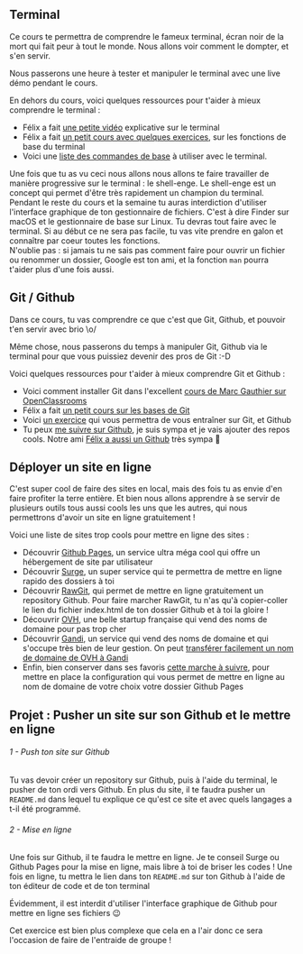 Terminal
----------

Ce cours te permettra de comprendre le fameux terminal, écran noir de la mort qui fait peur à tout le monde. Nous allons voir comment le dompter, et s'en servir.<br>

Nous passerons une heure à tester et manipuler le terminal avec une live démo pendant le cours.<br>

En dehors du cours, voici quelques ressources pour t'aider à mieux comprendre le terminal : <br>

* Félix a fait [une petite vidéo](https://www.youtube.com/watch?v=k8NlAsvtRJo&feature=youtu.be) explicative sur le terminal
* Félix a fait [un petit cours avec quelques exercices](https://gist.github.com/felhix/3b05f39b62002a6852ae4373eaeff484), sur les fonctions de base du terminal
* Voici une [liste des commandes de base](https://maker.pro/linux/tutorial/basic-linux-commands-for-beginners) à utiliser avec le terminal.

Une fois que tu as vu ceci nous allons nous allons te faire travailler de manière progressive sur le terminal : le shell-enge. Le shell-enge est un concept qui permet d'être très rapidement un champion du terminal. Pendant le reste du cours et la semaine tu auras interdiction d'utiliser l'interface graphique de ton gestionnaire de fichiers. C'est à dire Finder sur macOS et le gestionnaire de base sur Linux. Tu devras tout faire avec le terminal. Si au début ce ne sera pas facile, tu vas vite prendre en galon et connaître par coeur toutes les fonctions.<br>
N'oublie pas : si jamais tu ne sais pas comment faire pour ouvrir un fichier ou renommer un dossier, Google est ton ami, et la fonction `man` pourra t'aider plus d'une fois aussi.<br>


Git / Github
------------
Dans ce cours, tu vas comprendre ce que c'est que Git, Github, et pouvoir t'en servir avec brio \o/ <br>

Même chose, nous passerons du temps à manipuler Git, Github via le terminal pour que vous puissiez devenir des pros de Git :-D<br>

Voici quelques ressources pour t'aider à mieux comprendre Git et Github :

* Voici comment installer Git dans l'excellent [cours de Marc Gauthier sur OpenClassrooms](https://openclassrooms.com/courses/gerer-son-code-avec-git-et-github/installer-git)
* Félix a fait [un petit cours sur les bases de Git](https://gist.github.com/felhix/c9eea6f05870ff7ee025d7f684c4e44b)
* Voici [un exercice](https://www.theodinproject.com/courses/web-development-101/lessons/practicing-git-basics) qui vous permettra de vous entraîner sur Git, et Github
* Tu peux [me suivre sur Github](https://github.com/anthonyamar), je suis sympa et je vais ajouter des repos cools. Notre ami [Félix a aussi un Github](https://github.com/felhix/) très sympa 🙌

Déployer un site en ligne
-------------------------
C'est super cool de faire des sites en local, mais des fois tu as envie d'en faire profiter la terre entière. Et bien nous allons apprendre à se servir de plusieurs outils tous aussi cools les uns que les autres, qui nous permettrons d'avoir un site en ligne gratuitement ! <br>

Voici une liste de sites trop cools pour mettre en ligne des sites : <br>

* Découvrir [Github Pages](https://pages.github.com/), un service ultra méga cool qui offre un hébergement de site par utilisateur
* Découvrir [Surge](https://surge.sh), un super service qui te permettra de mettre en ligne rapido des dossiers à toi
* Découvrir [RawGit](https://rawgit.com/), qui permet de mettre en ligne gratuitement un repository Github. Pour faire marcher RawGit, tu n'as qu'à copier-coller le lien du fichier index.html de ton dossier Github et à toi la gloire !
* Découvrir [OVH](https://www.ovh.com/fr/domaines/), une belle startup française qui vend des noms de domaine pour pas trop cher
* Découvrir [Gandi](https://www.gandi.net/en), un service qui vend des noms de domaine et qui s'occupe très bien de leur gestion. On peut [transférer facilement un nom de domaine de OVH à Gandi](https://wiki.gandi.net/fr/domains/transfer/fromovh)
* Enfin, bien conserver dans ses favoris [cette marche à suivre](http://spector.io/how-to-set-up-github-pages-with-a-custom-domain-on-gandi/), pour mettre en place la configuration qui vous permet de mettre en ligne au nom de domaine de votre choix votre dossier Github Pages

Projet : Pusher un site sur son Github et le mettre en ligne
--------------------------------------------------------------

###### 1 - Push ton site sur Github

Tu vas devoir créer un repository sur Github, puis à l'aide du terminal, le pusher de ton ordi vers Github. En plus du site, il te faudra pusher un `README.md` dans lequel tu explique ce qu'est ce site et avec quels langages a t-il été programmé. <br>

###### 2 - Mise en ligne

Une fois sur Github, il te faudra le mettre en ligne. Je te conseil Surge ou Github Pages pour la mise en ligne, mais libre à toi de briser les codes ! Une fois en ligne, tu mettra le lien dans ton `README.md` sur ton Github à l'aide de ton éditeur de code et de ton terminal<br>

Évidemment, il est interdit d'utiliser l'interface graphique de Github pour mettre en ligne ses fichiers 😉 <br>

Cet exercice est bien plus complexe que cela en a l'air donc ce sera l'occasion de faire de l'entraide de groupe ! <br>
